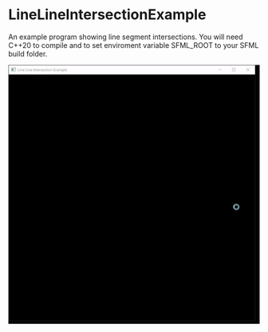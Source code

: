 # LineLineIntersectionExample
An example program showing line segment intersections.
You will need C++20 to compile and to set enviroment variable SFML_ROOT to your SFML build folder.

![Example output](images/LineIntersectExample.gif)
